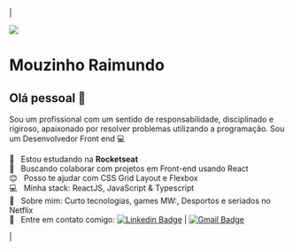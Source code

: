 

| 

<img width="auto" src="<https://github.com/tgmarinho/tgmarinho/blob/master/banner.png>">

# Mouzinho Raimundo

## Olá pessoal 👋
Sou um profissional com um sentido de responsabilidade, disciplinado e rigiroso, apaixonado por resolver problemas utilizando a programação.
Sou um Desenvolvedor Front end :computer:

 :rocket:  &nbsp; Estou estudando na **Rocketseat**
 <br/> :purple_heart: &nbsp; Buscando colaborar com projetos em Front-end usando React
 <br/> :blush: &nbsp; Posso te ajudar com CSS Grid Layout e Flexbox
 <br/> :computer: &nbsp; Minha stack: ReactJS,  JavaScript & Typescript
 <br/> 💬  &nbsp; Sobre mim: Curto tecnologias, games MW:, Desportos e seriados no Netflix
 <br/> :email: &nbsp; Entre em contato comigo: [![Linkedin Badge](<https://img.shields.io/badge/-mouzinho-feliz=raimundo-1a220b166-blue?style=flat-square&logo=Linkedin&logoColor=white&link=https://www.linkedin.com/in/mouzinho-feliz-raimundo/>)](<https://www.linkedin.com/in/mouzinho-feliz-raimundo-1a220b166//>) 
| 
[![Gmail Badge](<https://img.shields.io/badge/-mdumundo18@gmail.com-c14438?style=flat-square&logo=Gmail&logoColor=white&link=mailto:tgmarinho@gmail.com>)](<mailto:mdumundo18@gmail.com>)

| 

<!--
**Mraimundo/Mraimundo** is a ✨ _special_ ✨ repository because its `README.md` (this file) appears on your GitHub profile.
